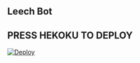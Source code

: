 ## Leech Bot

## PRESS HEKOKU TO DEPLOY
[![Deploy](https://www.herokucdn.com/deploy/button.svg)](https://dashboard.heroku.com/new?button-url=https://github.com/xpingpongx/Extractor-V3&template=https://github.com/mehuljain2003/Pwcpdrm/tree/main)
